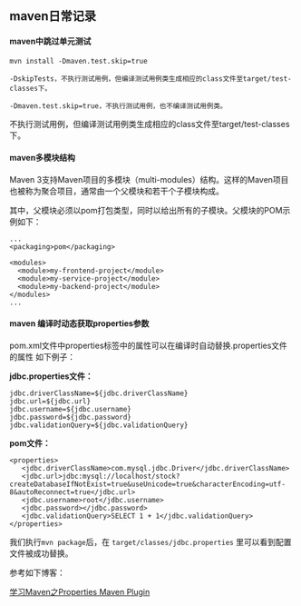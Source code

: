 
## maven日常记录

#### maven中跳过单元测试
	mvn install -Dmaven.test.skip=true

	-DskipTests，不执行测试用例，但编译测试用例类生成相应的class文件至target/test-classes下。
	
	-Dmaven.test.skip=true，不执行测试用例，也不编译测试用例类。

不执行测试用例，但编译测试用例类生成相应的class文件至target/test-classes下。


#### maven多模块结构
Maven 3支持Maven项目的多模块（multi-modules）结构。这样的Maven项目也被称为聚合项目，通常由一个父模块和若干个子模块构成。

其中，父模块必须以pom打包类型，同时以<modules>给出所有的子模块。父模块的POM示例如下：

	...  
	<packaging>pom</packaging>  
	  
	<modules>  
	  <module>my-frontend-project</module>  
	  <module>my-service-project</module>  
	  <module>my-backend-project</module>  
	</modules>  
	... 


#### maven 编译时动态获取properties参数

pom.xml文件中properties标签中的属性可以在编译时自动替换.properties文件的属性
如下例子：

**jdbc.properties文件：**

	jdbc.driverClassName=${jdbc.driverClassName}
	jdbc.url=${jdbc.url}
	jdbc.username=${jdbc.username}
	jdbc.password=${jdbc.password}
	jdbc.validationQuery=${jdbc.validationQuery}

**pom文件：**

	<properties>
	   <jdbc.driverClassName>com.mysql.jdbc.Driver</jdbc.driverClassName>
	   <jdbc.url>jdbc:mysql://localhost/stock?createDatabaseIfNotExist=true&useUnicode=true&characterEncoding=utf-8&autoReconnect=true</jdbc.url>
	   <jdbc.username>root</jdbc.username>
	   <jdbc.password></jdbc.password>
	   <jdbc.validationQuery>SELECT 1 + 1</jdbc.validationQuery>
	</properties>

我们执行` mvn package `后，在 `target/classes/jdbc.properties` 里可以看到配置文件被成功替换。

参考如下博客：


[学习Maven之Properties Maven Plugin](https://blog.csdn.net/bao19901210/article/details/52400890)

